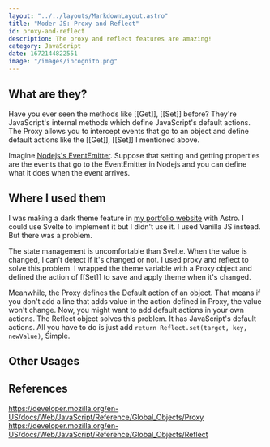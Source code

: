 ```yaml
---
layout: "../../layouts/MarkdownLayout.astro"
title: "Moder JS: Proxy and Reflect"
id: proxy-and-reflect
description: The proxy and reflect features are amazing!
category: JavaScript
date: 1672144822551
image: "/images/incognito.png"
---
```


## **What are they?**

Have you ever seen the methods like [[Get]], [[Set]] before?
They're JavaScript's internal methods which define JavaScript's default actions.
The Proxy allows you to intercept events that go to an object and define default actions like the [[Get]], [[Set]] I mentioned above.

Imagine [Nodejs's EventEmitter]. Suppose that setting and getting properties are the events that go to the EventEmitter in Nodejs and you can define what it does when the event arrives.

## **Where I used them**

I was making a dark theme feature in [my portfolio website] with Astro.
I could use Svelte to implement it but I didn't use it. I used Vanilla JS instead.
But there was a problem.  

The state management is uncomfortable than Svelte. When the value is changed, I can't detect if it's changed or not. I used proxy and reflect to solve this problem. I wrapped the theme variable with a Proxy object and defined the action of [[Set]] to save and apply theme when it's changed.

Meanwhile, the Proxy defines the Default action of an object. That means if you don't add a line that adds value in the action defined in Proxy, the value won't change.
Now, you might want to add default actions in your own actions.
The Reflect object solves this problem. It has JavaScript's default actions.
All you have to do is just add `return Reflect.set(target, key, newValue)`, Simple.

## **Other Usages**


## **References**
https://developer.mozilla.org/en-US/docs/Web/JavaScript/Reference/Global_Objects/Proxy
https://developer.mozilla.org/en-US/docs/Web/JavaScript/Reference/Global_Objects/Reflect

<!-- Links -->

[Nodejs's EventEmitter]: https://nodejs.org/api/events.html#class-eventemitter
[my portfolio website]: https://sujang.xyz
